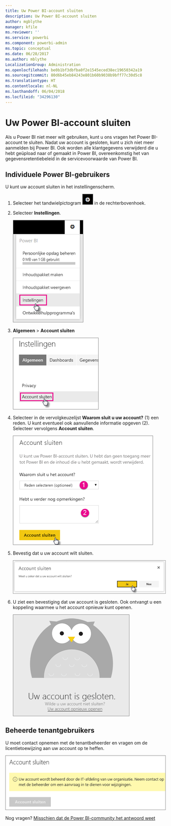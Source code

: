 ```yaml
---
title: Uw Power BI-account sluiten
description: Uw Power BI-account sluiten
author: mgblythe
manager: kfile
ms.reviewer: ''
ms.service: powerbi
ms.component: powerbi-admin
ms.topic: conceptual
ms.date: 06/28/2017
ms.author: mblythe
LocalizationGroup: Administration
ms.openlocfilehash: be0b1bf3dbfba0f2e1545eced38ec19650342a19
ms.sourcegitcommit: 80d6b45eb84243e801b60b9038b9bff77c30d5c8
ms.translationtype: HT
ms.contentlocale: nl-NL
ms.lasthandoff: 06/04/2018
ms.locfileid: "34296130"
---
```

# <a name="closing-your-power-bi-account"></a>Uw Power BI-account sluiten
Als u Power BI niet meer wilt gebruiken, kunt u ons vragen het Power BI-account te sluiten.  Nadat uw account is gesloten, kunt u zich niet meer aanmelden bij Power BI.  Ook worden alle klantgegevens verwijderd die u hebt geüpload naar of gemaakt in Power BI, overeenkomstig het van gegevensretentiebeleid in de servicevoorwaarde van Power BI.

## <a name="individual-power-bi-users"></a>Individuele Power BI-gebruikers
U kunt uw account sluiten in het instellingenscherm.

1. Selecteer het tandwielpictogram ![](media/service-admin-closing-your-account/gear.png) in de rechterbovenhoek.
2. Selecteer **Instellingen**.
   
    ![](media/service-admin-closing-your-account/closeaccount-settings.png)
3. **Algemeen** > **Account sluiten**
   
    ![](media/service-admin-closing-your-account/closeaccount-settings2.png)
4. Selecteer in de vervolgkeuzelijst **Waarom sluit u uw account?** (1) een reden.  U kunt eventueel ook aanvullende informatie opgeven (2). Selecteer vervolgens **Account sluiten**.
   
    ![](media/service-admin-closing-your-account/closeaccount-settings3.png)
5. Bevestig dat u uw account wilt sluiten.
   
    ![](media/service-admin-closing-your-account/closeaccount-settings4.png)
6. U ziet een bevestiging dat uw account is gesloten. Ook ontvangt u een koppeling waarmee u het account opnieuw kunt openen.
   
    ![](media/service-admin-closing-your-account/closeaccount-settings5.png)

## <a name="managed-tenant-users"></a>Beheerde tenantgebruikers
U moet contact opnemen met de tenantbeheerder en vragen om de licentietoewijzing aan uw account op te heffen.

![](media/service-admin-closing-your-account/closeaccountmanaged.png)

Nog vragen? [Misschien dat de Power BI-community het antwoord weet](http://community.powerbi.com/)

